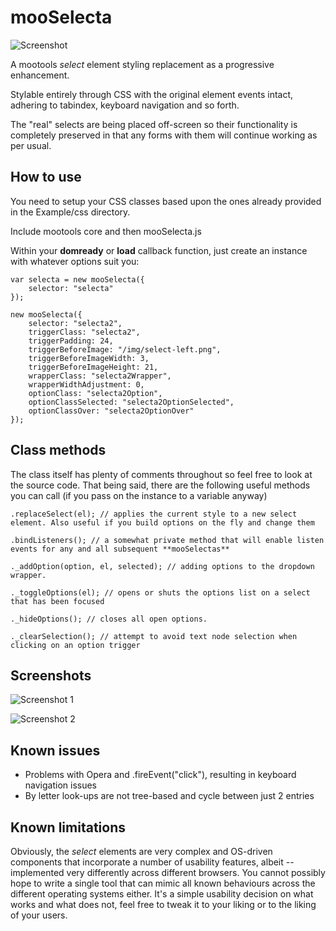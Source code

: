 mooSelecta
===========

![Screenshot](http://fragged.org/mooSelecta/mooSelecta.gif)

A mootools *select* element styling replacement as a progressive enhancement.

Stylable entirely through CSS with the original element events intact, adhering to tabindex, keyboard navigation and so forth.

The "real" selects are being placed off-screen so their functionality is completely preserved in that any
forms with them will continue working as per usual.


How to use
----------

You need to setup your CSS classes based upon the ones already provided in the Example/css directory.

Include mootools core and then mooSelecta.js

Within your **domready** or **load** callback function, just create an instance with whatever options suit you:

    var selecta = new mooSelecta({
        selector: "selecta"
    });

    new mooSelecta({
        selector: "selecta2",
        triggerClass: "selecta2",
        triggerPadding: 24,
        triggerBeforeImage: "/img/select-left.png",
        triggerBeforeImageWidth: 3,
        triggerBeforeImageHeight: 21,
        wrapperClass: "selecta2Wrapper",
        wrapperWidthAdjustment: 0,
        optionClass: "selecta2Option",
        optionClassSelected: "selecta2OptionSelected",
        optionClassOver: "selecta2OptionOver"
    });

Class methods
-------------
The class itself has plenty of comments throughout so feel free to look at the source code. That being said,
there are the following useful methods you can call (if you pass on the instance to a variable anyway)

    .replaceSelect(el); // applies the current style to a new select element. Also useful if you build options on the fly and change them

    .bindListeners(); // a somewhat private method that will enable listen events for any and all subsequent **mooSelectas**

    ._addOption(option, el, selected); // adding options to the dropdown wrapper.

    ._toggleOptions(el); // opens or shuts the options list on a select that has been focused

    ._hideOptions(); // closes all open options.

    ._clearSelection(); // attempt to avoid text node selection when clicking on an option trigger

Screenshots
-----------

![Screenshot 1](http://fragged.org/mooSelecta/Example/images/mooSelecta-large1.gif)

![Screenshot 2](http://fragged.org/mooSelecta/Example/images/mooSelecta-large2.gif)

Known issues
------------

- Problems with Opera and .fireEvent("click"), resulting in keyboard navigation issues
- By letter look-ups are not tree-based and cycle between just 2 entries

Known limitations
-----------------

Obviously, the *select* elements are very complex and OS-driven components that incorporate a number of usability features, albeit -- implemented very differently across different browsers. You cannot possibly hope to write a single tool that can mimic all known behaviours across the different operating systems either. It's a simple usability decision on what works and what does not, feel free to tweak it to your liking or to the liking of your users.